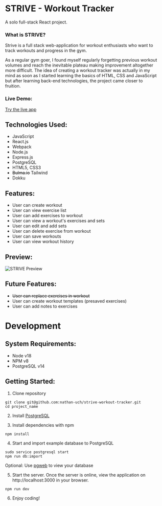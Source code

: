 # STRIVE - Workout Tracker

A solo full-stack React project.

### What is STRIVE?
Strive is a full stack web-application for workout enthusiasts who want to track workouts and progress in the gym.

As a regular gym goer, I found myself regularly forgetting previous workout volumes and reach the inevitable plateau making improvement altogether more difficult. The idea of creating a workout tracker was actually in my mind as soon as I started learning the basics of HTML, CSS and JavaScript but after learning back-end technologies, the project came closer to fruition.

### Live Demo:
[Try the live app](https://striveworkout.app/)

## Technologies Used:
* JavaScript
* React.js
* Webpack
* Node.js
* Express.js
* PostgreSQL
* HTML5, CSS3
* ~~Bulma.io~~ Tailwind
* Dokku

## Features:
* User can create workout
* User can view exercise list
* User can add exercises to workout
* User can view a workout's exercises and sets
* User can edit and add sets
* User can delete exercise from workout
* User can save workouts
* User can view workout history

## Preview:
![STRIVE Preview](/server/public/assets/preview.gif)

## Future Features:
* ~~User can replace exercises in workout~~
* User can create workout templates (presaved exercises)
* User can add notes to exercises

# Development

## System Requirements:
* Node v18
* NPM v8
* PostgreSQL v14

## Getting Started:
1. Clone repository

```shell
git clone git@github.com:nathan-uch/strive-workout-tracker.git
cd project_name
```

2. Install [PostgreSQL](https://www.postgresql.org/download/)

3. Install dependencies with npm
```shell
npm install
```

4. Start and import example database to PostgreSQL
```shell
sudo service postgresql start
npm run db:import
```
Optional: Use [pgweb](https://github.com/sosedoff/pgweb) to view your database

5. Start the server. Once the server is online, view the application on http://localhost:3000 in your browser.
```shell
npm run dev
```

6. Enjoy coding!
